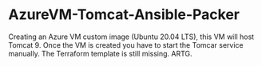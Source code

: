 # AzureVM-Tomcat-Ansible-Packer
Creating an Azure VM custom image (Ubuntu 20.04 LTS), this VM will host Tomcat 9.
Once the VM is created you have to start the Tomcar service manually.
The Terraform template is still missing.
ARTG.
